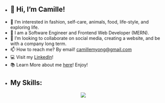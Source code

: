 - ## 👋 Hi, I’m Camille!
- 👀 I’m interested in fashion, self-care, animals, food, life-style, and exploring life.
- 🌱 I am a Software Engineer and Frontend Web Developer (MERN).
- 💞️ I’m looking to collaborate on social media, creating a website, and be with a company long term.
- 📫 How to reach me? By email! camillemyong@gmail.com
- 💻 Visit my <a href="https://www.linkedin.com/in/camilleyong/">LinkedIn</a>!
- 📚 Learn More about me <a href="https://camilleyong.github.io/portfolio/">here</a>! Enjoy!
- ## My Skills:
<p align="center">
  <a href="https://skillicons.dev">
    <img src="https://skillicons.dev/icons?i=html,css,js,react,nodejs,bootstrap,express,git,github,graphql,heroku,jquery,mongodb,mysql,redux,wordpress,figma" />
  </a>
</p>


<!---
camilleyong/camilleyong is a ✨ special ✨ repository because its `README.md` (this file) appears on your GitHub profile.
You can click the Preview link to take a look at your changes.
--->
